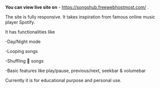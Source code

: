 **You can view live site on** - https://songshub.freewebhostmost.com/ .

The site is fully responsive. It takes inspiration from famous online music player Spotify.

It has functionalities like 

-Day/Night mode

-Looping songs

-Shuffling 🔀 songs

-Basic features like play/pause, previous/next, seekbar & volumebar

Currently it is for educational purpose and personal use.

